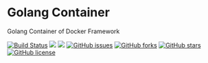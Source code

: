 # Golang Container
Golang Container of Docker Framework

[![Build Status](https://travis-ci.org/dockerframework/golang.svg?branch=master)](https://travis-ci.org/dockerframework/golang) [![](https://images.microbadger.com/badges/image/dockerframework/golang:1.11-alpine3.7.svg)](https://microbadger.com/images/dockerframework/golang:1.11-alpine3.7 "Layers") [![](https://images.microbadger.com/badges/version/dockerframework/golang:1.11-alpine3.7.svg)](https://microbadger.com/images/dockerframework/golang:1.11-alpine3.7 "Version") [![GitHub issues](https://img.shields.io/github/issues/dockerframework/golang.svg)](https://github.com/dockerframework/golang/issues) [![GitHub forks](https://img.shields.io/github/forks/dockerframework/golang.svg)](https://github.com/dockerframework/golang/network) [![GitHub stars](https://img.shields.io/github/stars/dockerframework/golang.svg)](https://github.com/dockerframework/golang/stargazers) [![GitHub license](https://img.shields.io/badge/license-MIT-blue.svg)](https://raw.githubusercontent.com/dockerframework/golang/master/LICENSE)
